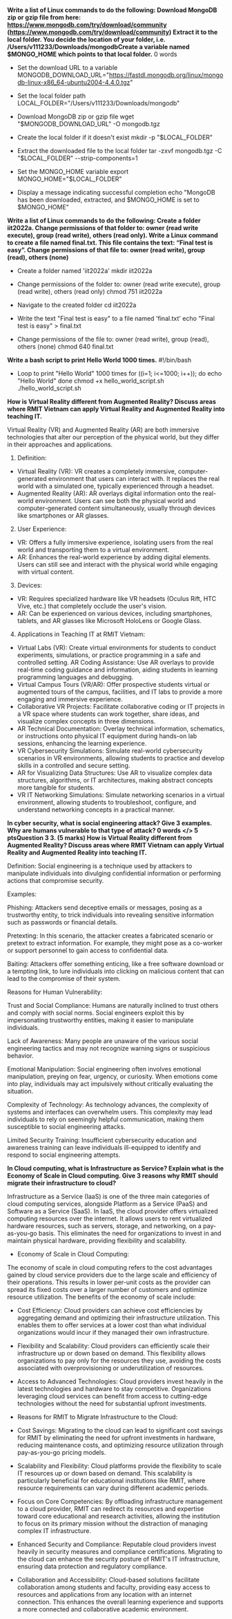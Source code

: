 
**Write a list of Linux commands to do the following:
Download MongoDB zip or gzip file from here:
https://www.mongodb.com/try/download/community
(https://www.mongodb.com/try/download/community)
Extract it to the local folder. You decide the location of your folder, i.e.
/Users/v111233/Downloads/mongodbCreate a variable named $MONGO_HOME
which points to that local folder.**
0 words 
* Set the download URL to a variable
MONGODB_DOWNLOAD_URL="https://fastdl.mongodb.org/linux/mongodb-linux-x86_64-ubuntu2004-4.4.0.tgz"

* Set the local folder path
LOCAL_FOLDER="/Users/v111233/Downloads/mongodb"

* Download MongoDB zip or gzip file
wget "$MONGODB_DOWNLOAD_URL" -O mongodb.tgz

* Create the local folder if it doesn't exist
mkdir -p "$LOCAL_FOLDER"

* Extract the downloaded file to the local folder
tar -zxvf mongodb.tgz -C "$LOCAL_FOLDER" --strip-components=1

* Set the MONGO_HOME variable
export MONGO_HOME="$LOCAL_FOLDER"

* Display a message indicating successful completion
echo "MongoDB has been downloaded, extracted, and \$MONGO_HOME is set to $MONGO_HOME"


**Write a list of Linux commands to do the following:
Create a folder iit2022a. Change permissions of that folder to: owner (read write
execute), group (read write), others (read only). Write a Linux command to create a
file named final.txt. This file contains the text: “Final test is easy”. Change
permissions of that file to: owner (read write), group (read), others (none)**

* Create a folder named 'iit2022a'
mkdir iit2022a

* Change permissions of the folder to: owner (read write execute), group (read write), others (read only)
chmod 751 iit2022a

* Navigate to the created folder
cd iit2022a

* Write the text "Final test is easy" to a file named 'final.txt'
echo "Final test is easy" > final.txt

* Change permissions of the file to: owner (read write), group (read), others (none)
chmod 640 final.txt


**Write a bash script to print Hello World 1000 times.**
#!/bin/bash

* Loop to print "Hello World" 1000 times
for ((i=1; i<=1000; i++)); do
    echo "Hello World"
done
chmod +x hello_world_script.sh
./hello_world_script.sh

**How is Virtual Reality different from Augmented Reality? Discuss areas
where RMIT Vietnam can apply Virtual Reality and Augmented Reality into teaching
IT.**

Virtual Reality (VR) and Augmented Reality (AR) are both immersive technologies that alter our perception of the physical world, but they differ in their approaches and applications.

1. Definition:

- Virtual Reality (VR): VR creates a completely immersive, computer-generated environment that users can interact with. It replaces the real world with a simulated one, typically experienced through a headset.
- Augmented Reality (AR): AR overlays digital information onto the real-world environment. Users can see both the physical world and computer-generated content simultaneously, usually through devices like smartphones or AR glasses.
2. User Experience:

- VR: Offers a fully immersive experience, isolating users from the real world and transporting them to a virtual environment.
- AR: Enhances the real-world experience by adding digital elements. Users can still see and interact with the physical world while engaging with virtual content.
3. Devices:

- VR: Requires specialized hardware like VR headsets (Oculus Rift, HTC Vive, etc.) that completely occlude the user's vision.
- AR: Can be experienced on various devices, including smartphones, tablets, and AR glasses like Microsoft HoloLens or Google Glass.
4. Applications in Teaching IT at RMIT Vietnam:

- Virtual Labs (VR): Create virtual environments for students to conduct experiments, simulations, or practice programming in a safe and controlled setting.
AR Coding Assistance: Use AR overlays to provide real-time coding guidance and information, aiding students in learning programming languages and debugging.
- Virtual Campus Tours (VR/AR): Offer prospective students virtual or augmented tours of the campus, facilities, and IT labs to provide a more engaging and immersive experience.
- Collaborative VR Projects: Facilitate collaborative coding or IT projects in a VR space where students can work together, share ideas, and visualize complex concepts in three dimensions.
- AR Technical Documentation: Overlay technical information, schematics, or instructions onto physical IT equipment during hands-on lab sessions, enhancing the learning experience.
- VR Cybersecurity Simulations: Simulate real-world cybersecurity scenarios in VR environments, allowing students to practice and develop skills in a controlled and secure setting.
- AR for Visualizing Data Structures: Use AR to visualize complex data structures, algorithms, or IT architectures, making abstract concepts more tangible for students.
- VR IT Networking Simulations: Simulate networking scenarios in a virtual environment, allowing students to troubleshoot, configure, and understand networking concepts in a practical manner.


**In cyber security, what is social engineering attack? Give 3 examples.
Why are humans vulnerable to that type of attack?
0 words </>
5 ptsQuestion 3
3. (5 marks) How is Virtual Reality different from Augmented Reality? Discuss areas
where RMIT Vietnam can apply Virtual Reality and Augmented Reality into teaching
IT.**

Definition: Social engineering is a technique used by attackers to manipulate individuals into divulging confidential information or performing actions that compromise security.

Examples:

Phishing: Attackers send deceptive emails or messages, posing as a trustworthy entity, to trick individuals into revealing sensitive information such as passwords or financial details.

Pretexting: In this scenario, the attacker creates a fabricated scenario or pretext to extract information. For example, they might pose as a co-worker or support personnel to gain access to confidential data.

Baiting: Attackers offer something enticing, like a free software download or a tempting link, to lure individuals into clicking on malicious content that can lead to the compromise of their system.

Reasons for Human Vulnerability:

Trust and Social Compliance: Humans are naturally inclined to trust others and comply with social norms. Social engineers exploit this by impersonating trustworthy entities, making it easier to manipulate individuals.

Lack of Awareness: Many people are unaware of the various social engineering tactics and may not recognize warning signs or suspicious behavior.

Emotional Manipulation: Social engineering often involves emotional manipulation, preying on fear, urgency, or curiosity. When emotions come into play, individuals may act impulsively without critically evaluating the situation.

Complexity of Technology: As technology advances, the complexity of systems and interfaces can overwhelm users. This complexity may lead individuals to rely on seemingly helpful communication, making them susceptible to social engineering attacks.

Limited Security Training: Insufficient cybersecurity education and awareness training can leave individuals ill-equipped to identify and respond to social engineering attempts.


**In Cloud computing, what is Infrastructure as Service? Explain what is
the Economy of Scale in Cloud computing. Give 3 reasons why RMIT should migrate
their infrastructure to cloud?**


Infrastructure as a Service (IaaS) is one of the three main categories of cloud computing services, alongside Platform as a Service (PaaS) and Software as a Service (SaaS). In IaaS, the cloud provider offers virtualized computing resources over the internet. It allows users to rent virtualized hardware resources, such as servers, storage, and networking, on a pay-as-you-go basis. This eliminates the need for organizations to invest in and maintain physical hardware, providing flexibility and scalability.

* Economy of Scale in Cloud Computing:

The economy of scale in cloud computing refers to the cost advantages gained by cloud service providers due to the large scale and efficiency of their operations. This results in lower per-unit costs as the provider can spread its fixed costs over a larger number of customers and optimize resource utilization. The benefits of the economy of scale include:

- Cost Efficiency: Cloud providers can achieve cost efficiencies by aggregating demand and optimizing their infrastructure utilization. This enables them to offer services at a lower cost than what individual organizations would incur if they managed their own infrastructure.

- Flexibility and Scalability: Cloud providers can efficiently scale their infrastructure up or down based on demand. This flexibility allows organizations to pay only for the resources they use, avoiding the costs associated with overprovisioning or underutilization of resources.

- Access to Advanced Technologies: Cloud providers invest heavily in the latest technologies and hardware to stay competitive. Organizations leveraging cloud services can benefit from access to cutting-edge technologies without the need for substantial upfront investments.

* Reasons for RMIT to Migrate Infrastructure to the Cloud:

- Cost Savings: Migrating to the cloud can lead to significant cost savings for RMIT by eliminating the need for upfront investments in hardware, reducing maintenance costs, and optimizing resource utilization through pay-as-you-go pricing models.

- Scalability and Flexibility: Cloud platforms provide the flexibility to scale IT resources up or down based on demand. This scalability is particularly beneficial for educational institutions like RMIT, where resource requirements can vary during different academic periods.

- Focus on Core Competencies: By offloading infrastructure management to a cloud provider, RMIT can redirect its resources and expertise toward core educational and research activities, allowing the institution to focus on its primary mission without the distraction of managing complex IT infrastructure.

- Enhanced Security and Compliance: Reputable cloud providers invest heavily in security measures and compliance certifications. Migrating to the cloud can enhance the security posture of RMIT's IT infrastructure, ensuring data protection and regulatory compliance.

- Collaboration and Accessibility: Cloud-based solutions facilitate collaboration among students and faculty, providing easy access to resources and applications from any location with an internet connection. This enhances the overall learning experience and supports a more connected and collaborative academic environment.

